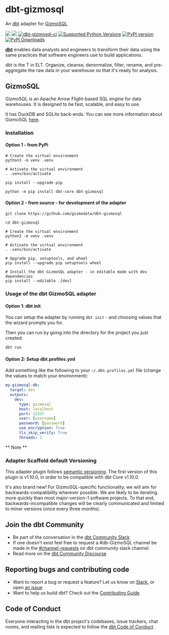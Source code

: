 # dbt-gizmosql
An [dbt](https://www.getdbt.com/product/what-is-dbt) adapter for [GizmoSQL](https://gizmodata.com/gizmosql)

[<img src="https://img.shields.io/badge/GitHub-gizmodata%2Fdbt--gizmosql-blue.svg?logo=Github">](https://github.com/gizmodata/dbt-gizmosql)
[<img src="https://img.shields.io/badge/GitHub-gizmodata%2Fgizmosql--public-blue.svg?logo=Github">](https://github.com/gizmodata/gizmosql-public)
[![dbt-gizmosql-ci](https://github.com/gizmodata/dbt-gizmosql/actions/workflows/ci.yml/badge.svg)](https://github.com/gizmodata/dbt-gizmosql/actions/workflows/ci.yml)
[![Supported Python Versions](https://img.shields.io/pypi/pyversions/dbt-gizmosql)](https://pypi.org/project/dbt-gizmosql/)
[![PyPI version](https://badge.fury.io/py/dbt-gizmosql.svg)](https://badge.fury.io/py/dbt-gizmosql)
[![PyPI Downloads](https://img.shields.io/pypi/dm/dbt-gizmosql.svg)](https://pypi.org/project/dbt-gizmosql/)

**[dbt](https://www.getdbt.com/)** enables data analysts and engineers to transform their data using the same practices that software engineers use to build applications.

dbt is the T in ELT. Organize, cleanse, denormalize, filter, rename, and pre-aggregate the raw data in your warehouse so that it's ready for analysis.

## GizmoSQL
GizmoSQL is an Apache Arrow Flight-based SQL engine for data warehouses. It is designed to be fast, scalable, and easy to use.

It has DuckDB and SQLite back-ends.  You can see more information about GizmoSQL [here](https://gizmodata.com/gizmosql).

### Installation

#### Option 1 - from PyPi
```shell
# Create the virtual environment
python3 -m venv .venv

# Activate the virtual environment
. .venv/bin/activate

pip install --upgrade pip

python -m pip install dbt-core dbt-gizmosql
```

#### Option 2 - from source - for development of the adapter
```shell
git clone https://github.com/gizmodata/dbt-gizmosql

cd dbt-gizmosql

# Create the virtual environment
python3 -m venv .venv

# Activate the virtual environment
. .venv/bin/activate

# Upgrade pip, setuptools, and wheel
pip install --upgrade pip setuptools wheel

# Install the dbt GizmoSQL adapter - in editable mode with dev dependencies
pip install --editable .[dev]
```

### Usage of the dbt GizmoSQL adapter

#### Option 1: dbt init
You can setup the adapter by running `dbt init` - and choosing values that the wizard prompts you for.   

Then you can run by going into the directory for the project you just created:
```bash
dbt run
```

#### Option 2: Setup dbt.profiles.yml
Add something like the following to your `~/.dbt.profiles.yml` file (change the values to match your environment):
```yaml
my-gizmosql-db:
  target: dev
  outputs:
    dev:
      type: gizmosql
      host: localhost
      port: 31337
      user: [username]
      password: [password]
      use_encryption: True
      tls_skip_verify: True
      threads: 2
```

** Note **
### Adapter Scaffold default Versioning
This adapter plugin follows [semantic versioning](https://semver.org/). The first version of this plugin is v1.10.0, in order to be compatible with dbt Core v1.10.0.

It's also brand new! For GizmoSQL-specific functionality, we will aim for backwards-compatibility wherever possible. We are likely to be iterating more quickly than most major-version-1 software projects. To that end, backwards-incompatible changes will be clearly communicated and limited to minor versions (once every three months).

## Join the dbt Community

- Be part of the conversation in the [dbt Community Slack](http://community.getdbt.com/)
- If one doesn't exist feel free to request a #db-GizmoSQL channel be made in the [#channel-requests](https://getdbt.slack.com/archives/C01D8J8AJDA) on dbt community slack channel.
- Read more on the [dbt Community Discourse](https://discourse.getdbt.com)

## Reporting bugs and contributing code

- Want to report a bug or request a feature? Let us know on [Slack](http://community.getdbt.com/), or open [an issue](https://github.com/dbt-labs/dbt-redshift/issues/new)
- Want to help us build dbt? Check out the [Contributing Guide](https://github.com/dbt-labs/dbt/blob/HEAD/CONTRIBUTING.md)

## Code of Conduct

Everyone interacting in the dbt project's codebases, issue trackers, chat rooms, and mailing lists is expected to follow the [dbt Code of Conduct](https://community.getdbt.com/code-of-conduct).